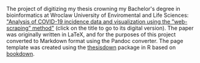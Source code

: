 The project of digitizing my thesis crowning my Bachelor's degree in bioinformatics at Wroclaw University of Enviromental and Life Sciences: ["Analysis of COVID-19 incidence data and visualization using the ”web-scraping” method"](https://kamilpytlak.github.io/my-thesis-2021/) (click on the title to go to its digital version). The paper was originally written in LaTeX, and for the purposes of this project converted to Markdown format using the Pandoc converter. The page template was created using the [thesisdown](https://github.com/ismayc/thesisdown) package in R based on [bookdown](https://github.com/rstudio/bookdown).
